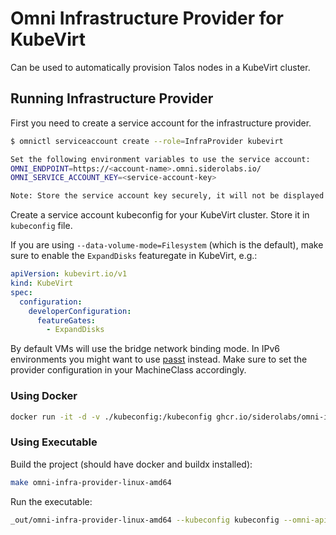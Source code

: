 # Omni Infrastructure Provider for KubeVirt

Can be used to automatically provision Talos nodes in a KubeVirt cluster.

## Running Infrastructure Provider

First you need to create a service account for the infrastructure provider.

```bash
$ omnictl serviceaccount create --role=InfraProvider kubevirt

Set the following environment variables to use the service account:
OMNI_ENDPOINT=https://<account-name>.omni.siderolabs.io/
OMNI_SERVICE_ACCOUNT_KEY=<service-account-key>

Note: Store the service account key securely, it will not be displayed again
```

Create a service account kubeconfig for your KubeVirt cluster.
Store it in `kubeconfig` file.

If you are using `--data-volume-mode=Filesystem` (which is the default), make sure to enable the `ExpandDisks` featuregate in KubeVirt, e.g.:

```yaml
apiVersion: kubevirt.io/v1
kind: KubeVirt
spec:
  configuration:
    developerConfiguration:
      featureGates:
        - ExpandDisks
```

By default VMs will use the bridge network binding mode.
In IPv6 environments you might want to use [passt](https://kubevirt.io/user-guide/network/net_binding_plugins/passt/) instead.
Make sure to set the provider configuration in your MachineClass accordingly.

### Using Docker

```bash
docker run -it -d -v ./kubeconfig:/kubeconfig ghcr.io/siderolabs/omni-infra-provider-kubevirt --kubeconfig /kubeconfig --kubeconfig kubeconfig --omni-api-endpoint https://<account-name>.omni.siderolabs.io/ --key <service-account-key>
```

### Using Executable

Build the project (should have docker and buildx installed):

```bash
make omni-infra-provider-linux-amd64
```

Run the executable:

```bash
_out/omni-infra-provider-linux-amd64 --kubeconfig kubeconfig --omni-api-endpoint https://<account-name>.omni.siderolabs.io/ --key <service-account-key>
```

